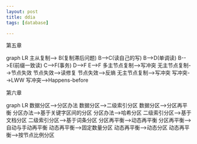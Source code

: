 ```yaml
---
layout: post
title: ddia
tags: [database]

---
```


第五章

<script src="/assets/js/mermaid.min.js"></script>
<div class="mermaid">    
graph LR
	主从复制--> B(复制滞后问题)
	B-->C(读自己的写)
	B-->D(单调读)
	B-->E(前缀一致读)
	C-->F(事务)
	D-->F
	E-->F
	多主节点复制-->写冲突
	无主节点复制-->节点失效
	节点失效-->读修复
	节点失效-->反熵
	无主节点复制-->写冲突
	写冲突-->LWW
	写冲突-->Happens-before  
</div>

第六章



<script src="/assets/js/mermaid.min.js"></script>
<div class="mermaid">    
graph LR
    数据分区-->分区办法
    数据分区-->二级索引分区
    数据分区-->分区再平衡
	分区办法-->基于关键字区间的分区
    分区办法-->哈希分区
    二级索引分区-->基于文档分区
    二级索引分区-->基于词条分区
    分区再平衡-->动态再平衡
    分区再平衡-->自动与手动再平衡
    动态再平衡-->固定数量分区
    动态再平衡-->动态分区
    动态再平衡-->按节点比例分区
</div>





